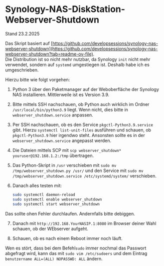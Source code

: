 # Synology-NAS-DiskStation-Webserver-Shutdown

Stand 23.2.2025

Das Skript basiert auf [https://github.com/developsessions/synology-nas-webserver-shutdown](https://github.com/developsessions/synology-nas-webserver-shutdown?tab=readme-ov-file).  
Die Distribution ist so nicht mehr nutzbar, da Synology `init` nicht mehr verwendet, sondern auf `systemd` umgestiegen ist. Deshalb habe ich es umgeschrieben.

Hierzu bitte wie folgt vorgehen:

1. Python 3 über den Paketmanager auf der Weboberfläche der Synology NAS installieren. Mittlerweile ist es Version 3.9.

2. Bitte mittels SSH nachschauen, ob Python auch wirklich im Ordner `/usr/local/bin/python3.9` liegt. Wenn nicht, dies bitte in `webserver_shutdown.service` anpassen.

3. Per SSH nachschauen, ob es den Service `pkgctl-Python3.9.service` gibt. Hierzu 
`systemctl list-unit-files`
ausführen und schauen, ob `pkgctl-Python3.9` hier irgendwo steht. Ansonsten sollte es in der `webserver_shutdown.service` angepasst werden.

4. Die Dateien mittels SCP mit 
`scp webserver_shutdown* youruser@192.168.1.2:/tmp`
übertragen.

5. Das Python-Skript in `/usr` verschieben mit 
`sudo mv /tmp/webserver_shutdown.py /usr/`
und den Service mit
`sudo mv /tmp/webserver_shutdown.service /etc/systemd/system/`
verschieben.

6. Danach alles testen mit:
   ```bash
   sudo systemctl daemon-reload
   sudo systemctl enable webserver_shutdown
   sudo systemctl start webserver_shutdown
   ```
Das sollte ohen Fehler durchlaufen. Andernfalls bitte debiggen.

7. Danach mit
`http://192.168.YourNASIP.1:8080`
im Browser deiner Wahl schauen, ob der WEbserver aufgeht.

8. Schauen, ob es nach einem Reboot immer noch läuft.

Wen es stört, dass bei dem Befehl`sudo` immer nochmal das Passwort abgefragt wird, kann das mit
`sudo vim /etc/sudoers` und dem Eintrag
`benutzername ALL=(ALL) NOPASSWD: ALL` ändern.